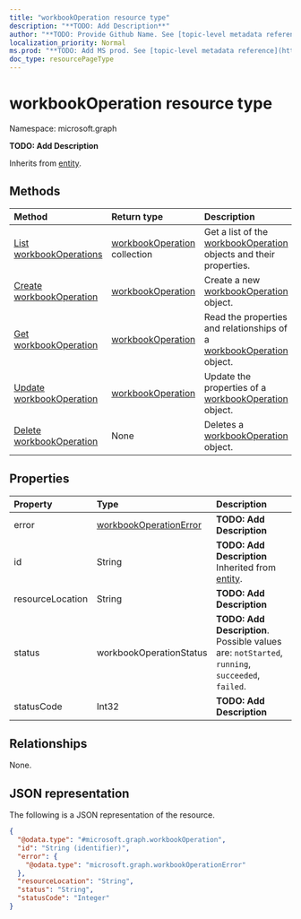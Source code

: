 ```yaml
---
title: "workbookOperation resource type"
description: "**TODO: Add Description**"
author: "**TODO: Provide Github Name. See [topic-level metadata reference](https://msgo.azurewebsites.net/add/document/guidelines/metadata.html#topic-level-metadata)**"
localization_priority: Normal
ms.prod: "**TODO: Add MS prod. See [topic-level metadata reference](https://msgo.azurewebsites.net/add/document/guidelines/metadata.html#topic-level-metadata)**"
doc_type: resourcePageType
---
```


# workbookOperation resource type

Namespace: microsoft.graph



**TODO: Add Description**


Inherits from [entity](../resources/entity.md).

## Methods
|Method|Return type|Description|
|:---|:---|:---|
|[List workbookOperations](../api/workbookoperation-list.md)|[workbookOperation](../resources/workbookoperation.md) collection|Get a list of the [workbookOperation](../resources/workbookoperation.md) objects and their properties.|
|[Create workbookOperation](../api/workbookoperation-create.md)|[workbookOperation](../resources/workbookoperation.md)|Create a new [workbookOperation](../resources/workbookoperation.md) object.|
|[Get workbookOperation](../api/workbookoperation-get.md)|[workbookOperation](../resources/workbookoperation.md)|Read the properties and relationships of a [workbookOperation](../resources/workbookoperation.md) object.|
|[Update workbookOperation](../api/workbookoperation-update.md)|[workbookOperation](../resources/workbookoperation.md)|Update the properties of a [workbookOperation](../resources/workbookoperation.md) object.|
|[Delete workbookOperation](../api/workbookoperation-delete.md)|None|Deletes a [workbookOperation](../resources/workbookoperation.md) object.|

## Properties
|Property|Type|Description|
|:---|:---|:---|
|error|[workbookOperationError](../resources/workbookoperationerror.md)|**TODO: Add Description**|
|id|String|**TODO: Add Description** Inherited from [entity](../resources/entity.md).|
|resourceLocation|String|**TODO: Add Description**|
|status|workbookOperationStatus|**TODO: Add Description**. Possible values are: `notStarted`, `running`, `succeeded`, `failed`.|
|statusCode|Int32|**TODO: Add Description**|

## Relationships
None.

## JSON representation
The following is a JSON representation of the resource.
<!-- {
  "blockType": "resource",
  "keyProperty": "id",
  "@odata.type": "microsoft.graph.workbookOperation",
  "baseType": "microsoft.graph.entity",
  "openType": false
}
-->
``` json
{
  "@odata.type": "#microsoft.graph.workbookOperation",
  "id": "String (identifier)",
  "error": {
    "@odata.type": "microsoft.graph.workbookOperationError"
  },
  "resourceLocation": "String",
  "status": "String",
  "statusCode": "Integer"
}
```

